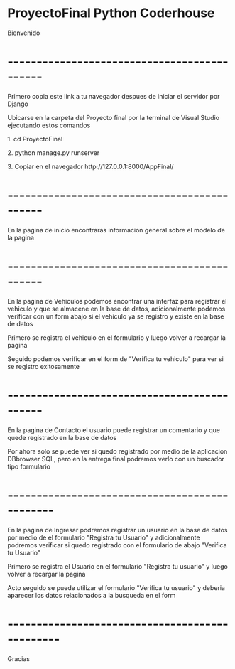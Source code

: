 <h1>ProyectoFinal Python Coderhouse</h1>

<p>Bienvenido</p>

<h1>--------------------------------------------</h1>
<p>Primero copia este link a tu navegador despues de iniciar el servidor por Django</p>

<p>Ubicarse en la carpeta del Proyecto final por la terminal de Visual Studio ejecutando estos comandos</p>
<p>1. cd ProyectoFinal</p>
<p>2. python manage.py runserver</p>
<p>3. Copiar en el navegador http://127.0.0.1:8000/AppFinal/</p>
<h1>--------------------------------------------</h1>

<p>En la pagina de inicio encontraras informacion general sobre el modelo de la pagina</p>

<h1>--------------------------------------------</h1>
<p>En la pagina de Vehiculos podemos encontrar una interfaz para registrar el vehiculo y que se almacene en la base de datos, adicionalmente podemos verificar con un form abajo si el vehiculo ya se registro y existe en la base de datos</p>

<p>Primero se registra el vehiculo en el formulario y luego volver a recargar la pagina</p>
<p>Seguido podemos verificar en el form de "Verifica tu vehiculo" para ver si se registro exitosamente</p>

<h1>--------------------------------------------</h1>
<p>En la pagina de Contacto el usuario puede registrar un comentario y que quede registrado en la base de datos</p>
<p>Por ahora solo se puede ver si quedo registrado por medio de la aplicacion DBbrowser SQL, pero en la entrega final podremos verlo con un buscador tipo formulario</p>

<h1>----------------------------------------------</h1>
<p>En la pagina de Ingresar podremos registrar un usuario en la base de datos por medio de el formulario "Registra tu Usuario" y adicionalmente podremos verificar si quedo registrado con el formulario de abajo "Verifica tu Usuario"</p>

<p>Primero se registra el Usuario en el formulario "Registra tu usuario" y luego volver a recargar la pagina</p>
<p>Acto seguido se puede utilizar el formulario "Verifica tu usuario" y deberia aparecer los datos relacionados a la busqueda en el form</p>

<h1>-----------------------------------------------</h1>
<p>Gracias</p>